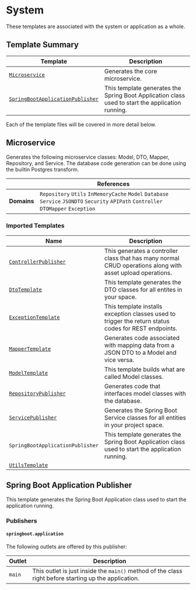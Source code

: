 [//]: # ( =====preserve===== start-Introduction ===== )
# System

These templates are associated with the system or application as a whole.

[//]: # ( =====preserve===== end-Introduction ===== )

<a name="template-summary"></a>
## Template Summary

|Template|Description|
|---|---|
| [`Microservice`](#microservice) | Generates the core microservice. |
| [`SpringBootApplicationPublisher`](#spring-boot-application-publisher) | This template generates the Spring Boot Application class used to start the application running. |

Each of the template files will be covered in more detail below.

<a name="microservice"></a>
## Microservice

Generates the following microservice classes: Model, DTO, Mapper, Repository, and Service. The database code generation can be done using the builtin Postgres transform.

| |References|
|---|---|
| **Domains** |`Repository` `Utils` `InMemoryCache` `Model` `Database` `Service` `JSONDTO` `Security` `APIPath` `Controller` `DTOMapper` `Exception` |

### Imported Templates

| Name | Description |
|---|---|
| [`ControllerPublisher`](../controller) | This generates a controller class that has many normal CRUD operations along with asset upload operations. |
| [`DtoTemplate`](../dto) | This template generates the DTO classes for all entites in your space. |
| [`ExceptionTemplate`](../exception) | This template installs exception classes used to trigger the return status codes for REST endpoints. |
| [`MapperTemplate`](../mapper) | Generates code associated with mapping data from a JSON DTO to a Model and vice versa. |
| [`ModelTemplate`](../model) | This template builds what are called Model classes. |
| [`RepositoryPublisher`](../repository) | Generates code that interfaces model classes with the database. |
| [`ServicePublisher`](../service) | Generates the Spring Boot Service classes for all entities in your project space. |
| `SpringBootApplicationPublisher` | This template generates the Spring Boot Application class used to start the application running. |
| [`UtilsTemplate`](../util) |  |

<a name="spring-boot-application-publisher"></a>
## Spring Boot Application Publisher

This template generates the Spring Boot Application class used to start the application running.

### Publishers

#### `springboot.application`



The following outlets are offered by this publisher:

| Outlet | Description |
|---|---|
| `main` | This outlet is just inside the `main()` method of the class right before starting up the application.|


